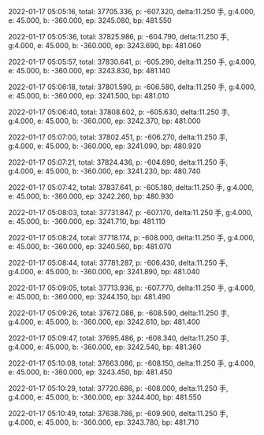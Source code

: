 2022-01-17 05:05:16, total: 37705.336, p: -607.320, delta:11.250 手, g:4.000, e: 45.000, b: -360.000, ep: 3245.080, bp: 481.550

2022-01-17 05:05:36, total: 37825.986, p: -604.790, delta:11.250 手, g:4.000, e: 45.000, b: -360.000, ep: 3243.690, bp: 481.060

2022-01-17 05:05:57, total: 37830.641, p: -605.290, delta:11.250 手, g:4.000, e: 45.000, b: -360.000, ep: 3243.830, bp: 481.140

2022-01-17 05:06:18, total: 37801.590, p: -606.580, delta:11.250 手, g:4.000, e: 45.000, b: -360.000, ep: 3241.500, bp: 481.010

2022-01-17 05:06:40, total: 37808.602, p: -605.630, delta:11.250 手, g:4.000, e: 45.000, b: -360.000, ep: 3242.370, bp: 481.000

2022-01-17 05:07:00, total: 37802.451, p: -606.270, delta:11.250 手, g:4.000, e: 45.000, b: -360.000, ep: 3241.090, bp: 480.920

2022-01-17 05:07:21, total: 37824.436, p: -604.690, delta:11.250 手, g:4.000, e: 45.000, b: -360.000, ep: 3241.230, bp: 480.740

2022-01-17 05:07:42, total: 37837.641, p: -605.180, delta:11.250 手, g:4.000, e: 45.000, b: -360.000, ep: 3242.260, bp: 480.930

2022-01-17 05:08:03, total: 37731.847, p: -607.170, delta:11.250 手, g:4.000, e: 45.000, b: -360.000, ep: 3241.710, bp: 481.110

2022-01-17 05:08:24, total: 37718.174, p: -608.000, delta:11.250 手, g:4.000, e: 45.000, b: -360.000, ep: 3240.560, bp: 481.070

2022-01-17 05:08:44, total: 37781.287, p: -606.430, delta:11.250 手, g:4.000, e: 45.000, b: -360.000, ep: 3241.890, bp: 481.040

2022-01-17 05:09:05, total: 37713.936, p: -607.770, delta:11.250 手, g:4.000, e: 45.000, b: -360.000, ep: 3244.150, bp: 481.490

2022-01-17 05:09:26, total: 37672.086, p: -608.590, delta:11.250 手, g:4.000, e: 45.000, b: -360.000, ep: 3242.610, bp: 481.400

2022-01-17 05:09:47, total: 37695.486, p: -608.340, delta:11.250 手, g:4.000, e: 45.000, b: -360.000, ep: 3242.540, bp: 481.360

2022-01-17 05:10:08, total: 37663.086, p: -608.150, delta:11.250 手, g:4.000, e: 45.000, b: -360.000, ep: 3243.450, bp: 481.450

2022-01-17 05:10:29, total: 37720.686, p: -608.000, delta:11.250 手, g:4.000, e: 45.000, b: -360.000, ep: 3244.400, bp: 481.550

2022-01-17 05:10:49, total: 37638.786, p: -609.900, delta:11.250 手, g:4.000, e: 45.000, b: -360.000, ep: 3243.780, bp: 481.710